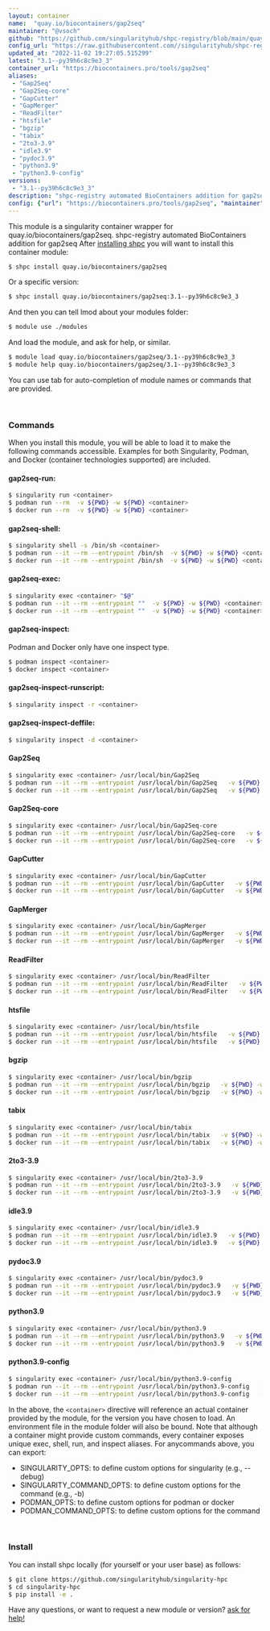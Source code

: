 ```yaml
---
layout: container
name:  "quay.io/biocontainers/gap2seq"
maintainer: "@vsoch"
github: "https://github.com/singularityhub/shpc-registry/blob/main/quay.io/biocontainers/gap2seq/container.yaml"
config_url: "https://raw.githubusercontent.com//singularityhub/shpc-registry/main/quay.io/biocontainers/gap2seq/container.yaml"
updated_at: "2022-11-02 19:27:05.515299"
latest: "3.1--py39h6c8c9e3_3"
container_url: "https://biocontainers.pro/tools/gap2seq"
aliases:
 - "Gap2Seq"
 - "Gap2Seq-core"
 - "GapCutter"
 - "GapMerger"
 - "ReadFilter"
 - "htsfile"
 - "bgzip"
 - "tabix"
 - "2to3-3.9"
 - "idle3.9"
 - "pydoc3.9"
 - "python3.9"
 - "python3.9-config"
versions:
 - "3.1--py39h6c8c9e3_3"
description: "shpc-registry automated BioContainers addition for gap2seq"
config: {"url": "https://biocontainers.pro/tools/gap2seq", "maintainer": "@vsoch", "description": "shpc-registry automated BioContainers addition for gap2seq", "latest": {"3.1--py39h6c8c9e3_3": "sha256:95662347fd6aa7f8454b67a2385c37039fe7863b676c1d0eee351db6dbbdd406"}, "tags": {"3.1--py39h6c8c9e3_3": "sha256:95662347fd6aa7f8454b67a2385c37039fe7863b676c1d0eee351db6dbbdd406"}, "docker": "quay.io/biocontainers/gap2seq", "aliases": {"Gap2Seq": "/usr/local/bin/Gap2Seq", "Gap2Seq-core": "/usr/local/bin/Gap2Seq-core", "GapCutter": "/usr/local/bin/GapCutter", "GapMerger": "/usr/local/bin/GapMerger", "ReadFilter": "/usr/local/bin/ReadFilter", "htsfile": "/usr/local/bin/htsfile", "bgzip": "/usr/local/bin/bgzip", "tabix": "/usr/local/bin/tabix", "2to3-3.9": "/usr/local/bin/2to3-3.9", "idle3.9": "/usr/local/bin/idle3.9", "pydoc3.9": "/usr/local/bin/pydoc3.9", "python3.9": "/usr/local/bin/python3.9", "python3.9-config": "/usr/local/bin/python3.9-config"}}
---
```


This module is a singularity container wrapper for quay.io/biocontainers/gap2seq.
shpc-registry automated BioContainers addition for gap2seq
After [installing shpc](#install) you will want to install this container module:


```bash
$ shpc install quay.io/biocontainers/gap2seq
```

Or a specific version:

```bash
$ shpc install quay.io/biocontainers/gap2seq:3.1--py39h6c8c9e3_3
```

And then you can tell lmod about your modules folder:

```bash
$ module use ./modules
```

And load the module, and ask for help, or similar.

```bash
$ module load quay.io/biocontainers/gap2seq/3.1--py39h6c8c9e3_3
$ module help quay.io/biocontainers/gap2seq/3.1--py39h6c8c9e3_3
```

You can use tab for auto-completion of module names or commands that are provided.

<br>

### Commands

When you install this module, you will be able to load it to make the following commands accessible.
Examples for both Singularity, Podman, and Docker (container technologies supported) are included.

#### gap2seq-run:

```bash
$ singularity run <container>
$ podman run --rm  -v ${PWD} -w ${PWD} <container>
$ docker run --rm  -v ${PWD} -w ${PWD} <container>
```

#### gap2seq-shell:

```bash
$ singularity shell -s /bin/sh <container>
$ podman run --it --rm --entrypoint /bin/sh  -v ${PWD} -w ${PWD} <container>
$ docker run --it --rm --entrypoint /bin/sh  -v ${PWD} -w ${PWD} <container>
```

#### gap2seq-exec:

```bash
$ singularity exec <container> "$@"
$ podman run --it --rm --entrypoint ""  -v ${PWD} -w ${PWD} <container> "$@"
$ docker run --it --rm --entrypoint ""  -v ${PWD} -w ${PWD} <container> "$@"
```

#### gap2seq-inspect:

Podman and Docker only have one inspect type.

```bash
$ podman inspect <container>
$ docker inspect <container>
```

#### gap2seq-inspect-runscript:

```bash
$ singularity inspect -r <container>
```

#### gap2seq-inspect-deffile:

```bash
$ singularity inspect -d <container>
```


#### Gap2Seq

```bash
$ singularity exec <container> /usr/local/bin/Gap2Seq
$ podman run --it --rm --entrypoint /usr/local/bin/Gap2Seq   -v ${PWD} -w ${PWD} <container> -c " $@"
$ docker run --it --rm --entrypoint /usr/local/bin/Gap2Seq   -v ${PWD} -w ${PWD} <container> -c " $@"
```


#### Gap2Seq-core

```bash
$ singularity exec <container> /usr/local/bin/Gap2Seq-core
$ podman run --it --rm --entrypoint /usr/local/bin/Gap2Seq-core   -v ${PWD} -w ${PWD} <container> -c " $@"
$ docker run --it --rm --entrypoint /usr/local/bin/Gap2Seq-core   -v ${PWD} -w ${PWD} <container> -c " $@"
```


#### GapCutter

```bash
$ singularity exec <container> /usr/local/bin/GapCutter
$ podman run --it --rm --entrypoint /usr/local/bin/GapCutter   -v ${PWD} -w ${PWD} <container> -c " $@"
$ docker run --it --rm --entrypoint /usr/local/bin/GapCutter   -v ${PWD} -w ${PWD} <container> -c " $@"
```


#### GapMerger

```bash
$ singularity exec <container> /usr/local/bin/GapMerger
$ podman run --it --rm --entrypoint /usr/local/bin/GapMerger   -v ${PWD} -w ${PWD} <container> -c " $@"
$ docker run --it --rm --entrypoint /usr/local/bin/GapMerger   -v ${PWD} -w ${PWD} <container> -c " $@"
```


#### ReadFilter

```bash
$ singularity exec <container> /usr/local/bin/ReadFilter
$ podman run --it --rm --entrypoint /usr/local/bin/ReadFilter   -v ${PWD} -w ${PWD} <container> -c " $@"
$ docker run --it --rm --entrypoint /usr/local/bin/ReadFilter   -v ${PWD} -w ${PWD} <container> -c " $@"
```


#### htsfile

```bash
$ singularity exec <container> /usr/local/bin/htsfile
$ podman run --it --rm --entrypoint /usr/local/bin/htsfile   -v ${PWD} -w ${PWD} <container> -c " $@"
$ docker run --it --rm --entrypoint /usr/local/bin/htsfile   -v ${PWD} -w ${PWD} <container> -c " $@"
```


#### bgzip

```bash
$ singularity exec <container> /usr/local/bin/bgzip
$ podman run --it --rm --entrypoint /usr/local/bin/bgzip   -v ${PWD} -w ${PWD} <container> -c " $@"
$ docker run --it --rm --entrypoint /usr/local/bin/bgzip   -v ${PWD} -w ${PWD} <container> -c " $@"
```


#### tabix

```bash
$ singularity exec <container> /usr/local/bin/tabix
$ podman run --it --rm --entrypoint /usr/local/bin/tabix   -v ${PWD} -w ${PWD} <container> -c " $@"
$ docker run --it --rm --entrypoint /usr/local/bin/tabix   -v ${PWD} -w ${PWD} <container> -c " $@"
```


#### 2to3-3.9

```bash
$ singularity exec <container> /usr/local/bin/2to3-3.9
$ podman run --it --rm --entrypoint /usr/local/bin/2to3-3.9   -v ${PWD} -w ${PWD} <container> -c " $@"
$ docker run --it --rm --entrypoint /usr/local/bin/2to3-3.9   -v ${PWD} -w ${PWD} <container> -c " $@"
```


#### idle3.9

```bash
$ singularity exec <container> /usr/local/bin/idle3.9
$ podman run --it --rm --entrypoint /usr/local/bin/idle3.9   -v ${PWD} -w ${PWD} <container> -c " $@"
$ docker run --it --rm --entrypoint /usr/local/bin/idle3.9   -v ${PWD} -w ${PWD} <container> -c " $@"
```


#### pydoc3.9

```bash
$ singularity exec <container> /usr/local/bin/pydoc3.9
$ podman run --it --rm --entrypoint /usr/local/bin/pydoc3.9   -v ${PWD} -w ${PWD} <container> -c " $@"
$ docker run --it --rm --entrypoint /usr/local/bin/pydoc3.9   -v ${PWD} -w ${PWD} <container> -c " $@"
```


#### python3.9

```bash
$ singularity exec <container> /usr/local/bin/python3.9
$ podman run --it --rm --entrypoint /usr/local/bin/python3.9   -v ${PWD} -w ${PWD} <container> -c " $@"
$ docker run --it --rm --entrypoint /usr/local/bin/python3.9   -v ${PWD} -w ${PWD} <container> -c " $@"
```


#### python3.9-config

```bash
$ singularity exec <container> /usr/local/bin/python3.9-config
$ podman run --it --rm --entrypoint /usr/local/bin/python3.9-config   -v ${PWD} -w ${PWD} <container> -c " $@"
$ docker run --it --rm --entrypoint /usr/local/bin/python3.9-config   -v ${PWD} -w ${PWD} <container> -c " $@"
```



In the above, the `<container>` directive will reference an actual container provided
by the module, for the version you have chosen to load. An environment file in the
module folder will also be bound. Note that although a container
might provide custom commands, every container exposes unique exec, shell, run, and
inspect aliases. For anycommands above, you can export:

 - SINGULARITY_OPTS: to define custom options for singularity (e.g., --debug)
 - SINGULARITY_COMMAND_OPTS: to define custom options for the command (e.g., -b)
 - PODMAN_OPTS: to define custom options for podman or docker
 - PODMAN_COMMAND_OPTS: to define custom options for the command

<br>

### Install

You can install shpc locally (for yourself or your user base) as follows:

```bash
$ git clone https://github.com/singularityhub/singularity-hpc
$ cd singularity-hpc
$ pip install -e .
```

Have any questions, or want to request a new module or version? [ask for help!](https://github.com/singularityhub/singularity-hpc/issues)